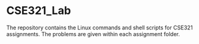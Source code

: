 # CSE321_Lab

The repository contains the Linux commands and shell scripts for CSE321 assignments. The problems are given within each assignment folder. 
